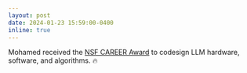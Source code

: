 ```yaml
---
layout: post
date: 2024-01-23 15:59:00-0400
inline: true
---
```


Mohamed received the [NSF CAREER Award](https://www.nsf.gov/awardsearch/showAward?AWD_ID=2339084) to codesign LLM hardware, software, and algorithms. :fire:
